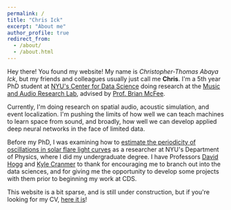 ```yaml
---
permalink: /
title: "Chris Ick"
excerpt: "About me"
author_profile: true
redirect_from: 
  - /about/
  - /about.html
---
```


Hey there! You found my website! My name is *Christopher-Thomas Abaya Ick*, but my friends and colleagues usually just call me **Chris**. I'm a 5th year PhD student at [NYU's Center for Data Science](https://cds.nyu.edu/) doing research at the [Music and Audio Research Lab](https://steinhardt.nyu.edu/marl), advised by [Prof. Brian McFee](https://brianmcfee.net/).

Currently, I'm doing research on spatial audio, acoustic simulation, and event localization. I'm pushing the limits of how well we can teach machines to learn space from sound, and broadly, how well we can develop applied deep neural networks in the face of limited data.

Before my PhD, I was examining how to [estimate the periodicity of oscillations in solar flare light curves](https://scholar.google.com/citations?view_op=view_citation&hl=en&user=ykLTvcYAAAAJ&citation_for_view=ykLTvcYAAAAJ:d1gkVwhDpl0C) as a researcher at NYU's Department of Physics, where I did my undergraduate degree. I have Professors [David Hogg](https://cosmo.nyu.edu/hogg/) and [Kyle Cranmer](https://theoryandpractice.org/) to thank for encouraging me to branch out into the data sciences, and for giving me the opportunity to develop some projects with them prior to beginning my work at CDS.

This website is a bit sparse, and is still under construction, but if you're looking for my CV, [here it is](../files/Ick_CV.pdf)!

